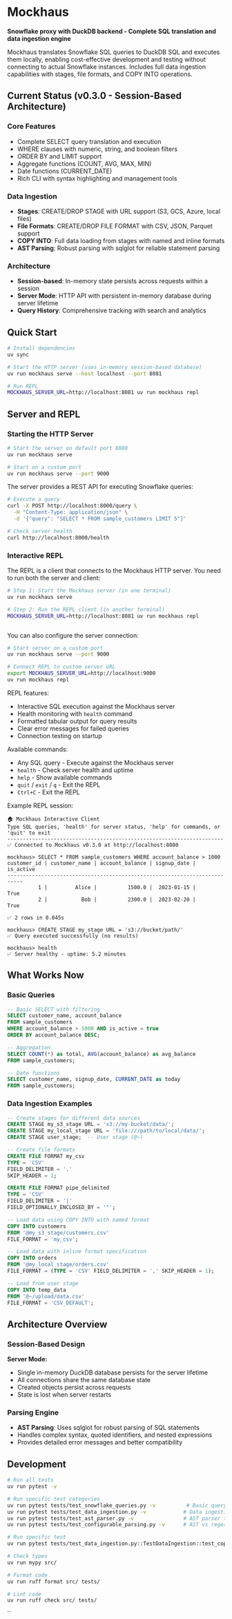 # Mockhaus

**Snowflake proxy with DuckDB backend - Complete SQL translation and data ingestion engine**

Mockhaus translates Snowflake SQL queries to DuckDB SQL and executes them locally, enabling cost-effective development and testing without connecting to actual Snowflake instances. Includes full data ingestion capabilities with stages, file formats, and COPY INTO operations.

## Current Status (v0.3.0 - Session-Based Architecture)

### Core Features
- Complete SELECT query translation and execution
- WHERE clauses with numeric, string, and boolean filters  
- ORDER BY and LIMIT support
- Aggregate functions (COUNT, AVG, MAX, MIN)
- Date functions (CURRENT_DATE)
- Rich CLI with syntax highlighting and management tools

### Data Ingestion
- **Stages**: CREATE/DROP STAGE with URL support (S3, GCS, Azure, local files)
- **File Formats**: CREATE/DROP FILE FORMAT with CSV, JSON, Parquet support
- **COPY INTO**: Full data loading from stages with named and inline formats
- **AST Parsing**: Robust parsing with sqlglot for reliable statement parsing

### Architecture
- **Session-based**: In-memory state persists across requests within a session
- **Server Mode**: HTTP API with persistent in-memory database during server lifetime
- **Query History**: Comprehensive tracking with search and analytics

## Quick Start

```bash
# Install dependencies
uv sync

# Start the HTTP server (uses in-memory session-based database)
uv run mockhaus serve --host localhost --port 8081 

# Run REPL 
MOCKHAUS_SERVER_URL=http://localhost:8081 uv run mockhaus repl
```

## Server and REPL

### Starting the HTTP Server

```bash
# Start the server on default port 8080
uv run mockhaus serve

# Start on a custom port
uv run mockhaus serve --port 9000

```

The server provides a REST API for executing Snowflake queries:

```bash
# Execute a query
curl -X POST http://localhost:8000/query \
  -H "Content-Type: application/json" \
  -d '{"query": "SELECT * FROM sample_customers LIMIT 5"}'

# Check server health
curl http://localhost:8000/health
```

### Interactive REPL

The REPL is a client that connects to the Mockhaus HTTP server. You need to run both the server and client:

```bash
# Step 1: Start the Mockhaus server (in one terminal)
uv run mockhaus serve

# Step 2: Run the REPL client (in another terminal)
MOCKHAUS_SERVER_URL=http://localhost:8081 uv run mockhaus repl
```
```
```

You can also configure the server connection:
```bash
# Start server on a custom port
uv run mockhaus serve --port 9000

# Connect REPL to custom server URL
export MOCKHAUS_SERVER_URL=http://localhost:9000
uv run mockhaus repl
```

REPL features:
- Interactive SQL execution against the Mockhaus server
- Health monitoring with `health` command
- Formatted tabular output for query results
- Clear error messages for failed queries
- Connection testing on startup

Available commands:
- Any SQL query - Execute against the Mockhaus server
- `health` - Check server health and uptime
- `help` - Show available commands
- `quit` / `exit` / `q` - Exit the REPL
- `Ctrl+C` - Exit the REPL

Example REPL session:
```
🏠 Mockhaus Interactive Client
Type SQL queries, 'health' for server status, 'help' for commands, or 'quit' to exit
----------------------------------------------------------------------
✅ Connected to Mockhaus v0.3.0 at http://localhost:8080

mockhaus> SELECT * FROM sample_customers WHERE account_balance > 1000
customer_id | customer_name | account_balance | signup_date |    is_active
---------------------------------------------------------------------------
          1 |         Alice |          1500.0 |  2023-01-15 |         True
          2 |           Bob |          2300.0 |  2023-02-20 |         True

✅ 2 rows in 0.045s

mockhaus> CREATE STAGE my_stage URL = 's3://bucket/path/'
✅ Query executed successfully (no results)

mockhaus> health
✅ Server healthy - uptime: 5.2 minutes
```


## What Works Now

### Basic Queries
```sql
-- Basic SELECT with filtering
SELECT customer_name, account_balance 
FROM sample_customers 
WHERE account_balance > 1000 AND is_active = true
ORDER BY account_balance DESC;

-- Aggregation
SELECT COUNT(*) as total, AVG(account_balance) as avg_balance 
FROM sample_customers;

-- Date functions
SELECT customer_name, signup_date, CURRENT_DATE as today 
FROM sample_customers;
```

### Data Ingestion Examples

```sql
-- Create stages for different data sources
CREATE STAGE my_s3_stage URL = 's3://my-bucket/data/';
CREATE STAGE my_local_stage URL = 'file:///path/to/local/data/';
CREATE STAGE user_stage;  -- User stage (@~)

-- Create file formats
CREATE FILE FORMAT my_csv 
TYPE = 'CSV' 
FIELD_DELIMITER = ',' 
SKIP_HEADER = 1;

CREATE FILE FORMAT pipe_delimited
TYPE = 'CSV'
FIELD_DELIMITER = '|'
FIELD_OPTIONALLY_ENCLOSED_BY = '"';

-- Load data using COPY INTO with named format
COPY INTO customers 
FROM '@my_s3_stage/customers.csv' 
FILE_FORMAT = 'my_csv';

-- Load data with inline format specification
COPY INTO orders 
FROM '@my_local_stage/orders.csv'
FILE_FORMAT = (TYPE = 'CSV' FIELD_DELIMITER = ',' SKIP_HEADER = 1);

-- Load from user stage
COPY INTO temp_data 
FROM '@~/upload/data.csv'
FILE_FORMAT = 'CSV_DEFAULT';
```

## Architecture Overview

### Session-Based Design

**Server Mode:**
- Single in-memory DuckDB database persists for the server lifetime
- All connections share the same database state
- Created objects persist across requests
- State is lost when server restarts

### Parsing Engine

- **AST Parsing**: Uses sqlglot for robust parsing of SQL statements
- Handles complex syntax, quoted identifiers, and nested expressions
- Provides detailed error messages and better compatibility

## Development

```bash
# Run all tests
uv run pytest -v

# Run specific test categories
uv run pytest tests/test_snowflake_queries.py -v          # Basic query tests
uv run pytest tests/test_data_ingestion.py -v            # Data ingestion tests  
uv run pytest tests/test_ast_parser.py -v                # AST parser tests
uv run pytest tests/test_configurable_parsing.py -v      # AST vs regex comparison

# Run specific test
uv run pytest tests/test_data_ingestion.py::TestDataIngestion::test_copy_into_with_named_format -v

# Check types
uv run mypy src/

# Format code  
uv run ruff format src/ tests/

# Lint code
uv run ruff check src/ tests/
```

``

